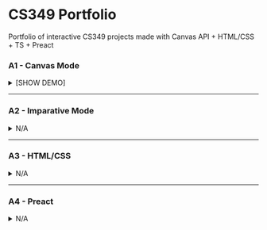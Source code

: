 # CS349 Portfolio
Portfolio of interactive CS349 projects made with Canvas API + HTML/CSS + TS + Preact

### A1 - Canvas Mode
<details>
    <summary>[SHOW DEMO]</summary>
    <img src="content/a1%20demo.gif" alt="a1 demo">
</details>

***

### A2 - Imparative Mode
<details>
    <summary>N/A</summary>
    <!-- <img src="content/a1%20demo.gif" alt="a1 demo"> -->
</details>

***

### A3 - HTML/CSS
<details>
    <summary>N/A</summary>
    <!-- <img src="content/a1%20demo.gif" alt="a1 demo"> -->
</details>

***

### A4 - Preact
<details>
    <summary>N/A</summary>
    <!-- <img src="content/a1%20demo.gif" alt="a1 demo"> -->
</details>
